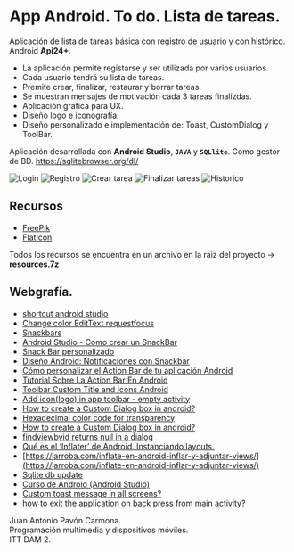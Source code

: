 # App Android. To do. Lista de tareas.
Aplicación de lista de tareas básica con registro de usuario y con histórico. Android **Api24+**.

- La aplicación permite registarse y ser utilizada por varios usuarios.
- Cada usuario tendrá su lista de tareas.
- Premite crear, finalizar, restaurar y borrar tareas. 
- Se muestran mensajes de motivación cada 3 tareas finalizdas.
- Aplicación grafica para UX. 
- Diseño logo e iconografía.
- Diseño personalizado e implementación de: Toast, CustomDialog y ToolBar.

Aplicación desarrollada con **Android Studio**, **`JAVA`** y **`SQLlite`**. Como gestor de BD. https://sqlitebrowser.org/dl/

![Login](https://drive.google.com/uc?export=view&id=1INYpJAcIwvboAu-wAHb-WnjVUpACSrgC)
![Registro](https://drive.google.com/uc?export=view&id=1O-ufwP3HRS-rVCRB7yv_7wFFlEVk1mvm)
![Crear tarea](https://drive.google.com/uc?export=view&id=1-Q401eA_zsdAye6odn30GNDFviPTmgAK)
![Finalizar tareas](https://drive.google.com/uc?export=view&id=1ma4X6P59yvYlGFv_mM-VFPz9-R-XFBJA)
![Historico](https://drive.google.com/uc?export=view&id=1s68Pk1oRSXkwwjOtVgLDBdtQ3KGOgdvc)


## Recursos
- [FreePik](https://www.freepik.es/)
- [FlatIcon](https://www.flaticon.com/)

Todos los recursos se encuentra en un archivo en la raiz del proyecto -> **resources.7z**

## Webgrafía.
- [shortcut android studio](https://developer.android.com/studio/intro/keyboard-shortcuts?hl=es)
- [Change color EditText requestfocus](https://stackoverflow.com/questions/25661788/edittext-background-base-line-color-changing-based-on-its-focus-in-android)
- [Snackbars](https://material.io/develop/android/components/snackbar/)
- [Android Studio - Como crear un SnackBar](https://www.youtube.com/watch?v=PsJBXlWdR4Q)
- [Snack Bar personalizado](https://riptutorial.com/es/android/example/11934/snack-bar-personalizado)
- [Diseño Android: Notificaciones con Snackbar](https://danielme.com/2015/07/30/diseno-android-notificaciones-con-snackbar/)
- [Cómo personalizar el Action Bar de tu aplicación Android](https://programacionymas.com/blog/personalizar-action-bar-android)
- [Tutorial Sobre La Action Bar En Android](http://www.hermosaprogramacion.com/2014/09/android-action-bar/)
- [Toolbar Custom Title and Icons Android](https://youtu.be/F9I61Fy25tQ)
- [Add icon(logo) in app toolbar - empty activity](https://stackoverflow.com/questions/43185255/add-iconlogo-in-app-toolbar-empty-activity)
- [How to create a Custom Dialog box in android?](https://stackoverflow.com/questions/13341560/how-to-create-a-custom-dialog-box-in-android)
- [Hexadecimal color code for transparency](https://gist.github.com/lopspower/03fb1cc0ac9f32ef38f4)
- [How to create a Custom Dialog box in android?](https://stackoverflow.com/questions/13341560/how-to-create-a-custom-dialog-box-in-android)
- [findviewbyid returns null in a dialog](https://stackoverflow.com/questions/5525500/findviewbyid-returns-null-in-a-dialog)
- [Qué es el ‘Inflater’ de Android. Instanciando layouts.](http://www.mhjaso.com/blog/inflater/)
- [https://jarroba.com/inflate-en-android-inflar-y-adjuntar-views/](https://jarroba.com/inflate-en-android-inflar-y-adjuntar-views/)
- [Sqlite db update](https://stackoverflow.com/questions/10978136/sqlite-db-update)
- [Curso de Android (Android Studio)](http://www.sgoliver.net/blog/curso-de-programacion-android/indice-de-contenidos/)
- [Custom toast message in all screens?](https://stackoverflow.com/questions/11339980/custom-toast-message-in-all-screens)
- [how to exit the application on back press from main activity?](https://stackoverflow.com/questions/25805147/how-to-exit-the-application-on-back-press-from-main-activity)

Juan Antonio Pavón Carmona.   
Programación multimedia y dispositivos móviles.  
ITT DAM 2.
